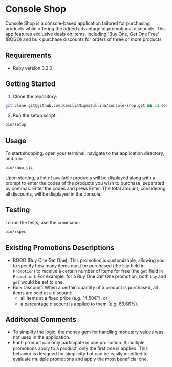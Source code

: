 # Console Shop

Console Shop is a console-based application tailored for purchasing products while offering the added advantage of promotional discounts. This app features exclusive deals on items, including 'Buy One, Get One Free' (BOGO) and bulk purchase discounts for orders of three or more products

## Requirements

- Ruby version 3.3.0

## Getting Started

1. Clone the repository:

```bash
git clone git@github.com:RamiliaNigmatullina/console-shop.git && cd console-shop
```

2. Run the setup script:
```bash
bin/setup
```

## Usage
To start shopping, open your terminal, navigate to the application directory, and run:

```bash
bin/shop_cli
```

Upon starting, a list of available products will be displayed along with a prompt to enter the codes of the products you wish to purchase, separated by commas. Enter the codes and press Enter. The total amount, considering all discounts, will be displayed in the console.

## Testing
To run the tests, use the command:

```bash
bin/rspec
```

## Existing Promotions Descriptions
* BOGO (Buy One Get One): This promotion is customizable, allowing you to specify how many items must be purchased (the `buy` field in `Promotion`) to receive a certain number of items for free (the `get` field in `Promotion`). For example, for a Buy One Get One promotion, both `buy` and `get` would be set to one.
* Bulk Discount: When a certain quantity of a product is purchased, all items are sold at a discount:
  * all items at a fixed price (e.g. "4.50€"), or
  * a percentage discount is applied to them (e.g. 66.66%).

## Additional Comments
  * To simplify the logic, the money gem for handling monetary values was not used in the application.
  * Each product can only participate in one promotion. If multiple promotions apply to a product, only the first one is applied. This behavior is designed for simplicity but can be easily modified to evaluate multiple promotions and apply the most beneficial one.
